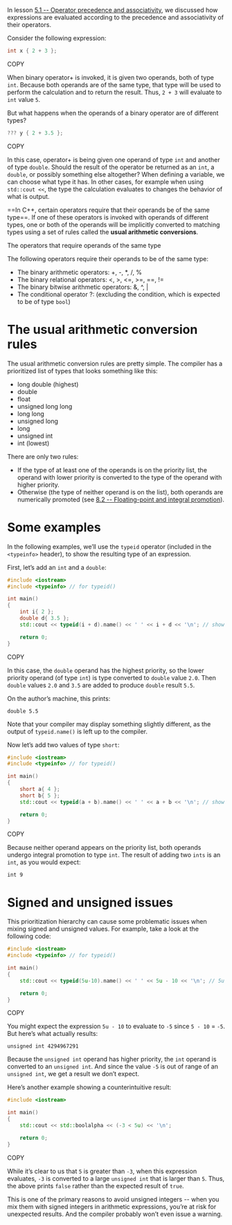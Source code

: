 In lesson [5.1 -- Operator precedence and associativity](https://www.learncpp.com/cpp-tutorial/operator-precedence-and-associativity/), we discussed how expressions are evaluated according to the precedence and associativity of their operators.

Consider the following expression:

```cpp
int x { 2 + 3 };
```

COPY

When binary operator+ is invoked, it is given two operands, both of type `int`. Because both operands are of the same type, that type will be used to perform the calculation and to return the result. Thus, `2 + 3` will evaluate to `int` value `5`.

But what happens when the operands of a binary operator are of different types?

```cpp
??? y { 2 + 3.5 };
```

COPY

In this case, operator+ is being given one operand of type `int` and another of type `double`. Should the result of the operator be returned as an `int`, a `double`, or possibly something else altogether? When defining a variable, we can choose what type it has. In other cases, for example when using `std::cout <<`, the type the calculation evaluates to changes the behavior of what is output.

==In C++, certain operators require that their operands be of the same type==. If one of these operators is invoked with operands of different types, one or both of the operands will be implicitly converted to matching types using a set of rules called the **usual arithmetic conversions**.

The operators that require operands of the same type

The following operators require their operands to be of the same type:

- The binary arithmetic operators: +, -, *, /, %
- The binary relational operators: <, >, <=, >=, ==, !=
- The binary bitwise arithmetic operators: &, ^, |
- The conditional operator ?: (excluding the condition, which is expected to be of type `bool`)

# The usual arithmetic conversion rules

The usual arithmetic conversion rules are pretty simple. The compiler has a prioritized list of types that looks something like this:

- long double (highest)
- double
- float
- unsigned long long
- long long
- unsigned long
- long
- unsigned int
- int (lowest)

There are only two rules:

- If the type of at least one of the operands is on the priority list, the operand with lower priority is converted to the type of the operand with higher priority.
- Otherwise (the type of neither operand is on the list), both operands are numerically promoted (see [8.2 -- Floating-point and integral promotion](https://www.learncpp.com/cpp-tutorial/floating-point-and-integral-promotion/)).

# Some examples

In the following examples, we’ll use the `typeid` operator (included in the `<typeinfo>` header), to show the resulting type of an expression.

First, let’s add an `int` and a `double`:

```cpp
#include <iostream>
#include <typeinfo> // for typeid()

int main()
{
    int i{ 2 };
    double d{ 3.5 };
    std::cout << typeid(i + d).name() << ' ' << i + d << '\n'; // show us the type of i + d

    return 0;
}
```

COPY

In this case, the `double` operand has the highest priority, so the lower priority operand (of type `int`) is type converted to `double` value `2.0`. Then `double` values `2.0` and `3.5` are added to produce `double` result `5.5`.

On the author’s machine, this prints:

```
double 5.5
```

Note that your compiler may display something slightly different, as the output of `typeid.name()` is left up to the compiler.

Now let’s add two values of type `short`:

```cpp
#include <iostream>
#include <typeinfo> // for typeid()

int main()
{
    short a{ 4 };
    short b{ 5 };
    std::cout << typeid(a + b).name() << ' ' << a + b << '\n'; // show us the type of a + b

    return 0;
}
```

COPY

Because neither operand appears on the priority list, both operands undergo integral promotion to type `int`. The result of adding two `ints` is an `int`, as you would expect:

```
int 9
```

# Signed and unsigned issues

This prioritization hierarchy can cause some problematic issues when mixing signed and unsigned values. For example, take a look at the following code:

```cpp
#include <iostream>
#include <typeinfo> // for typeid()

int main()
{
    std::cout << typeid(5u-10).name() << ' ' << 5u - 10 << '\n'; // 5u means treat 5 as an unsigned integer

    return 0;
}
```

COPY

You might expect the expression `5u - 10` to evaluate to `-5` since `5 - 10` = `-5`. But here’s what actually results:

```
unsigned int 4294967291
```

Because the `unsigned int` operand has higher priority, the `int` operand is converted to an `unsigned int`. And since the value `-5` is out of range of an `unsigned int`, we get a result we don’t expect.

Here’s another example showing a counterintuitive result:

```cpp
#include <iostream>

int main()
{
    std::cout << std::boolalpha << (-3 < 5u) << '\n';

    return 0;
}
```

COPY

While it’s clear to us that `5` is greater than `-3`, when this expression evaluates, `-3` is converted to a large `unsigned int` that is larger than `5`. Thus, the above prints `false` rather than the expected result of `true`.

This is one of the primary reasons to avoid unsigned integers -- when you mix them with signed integers in arithmetic expressions, you’re at risk for unexpected results. And the compiler probably won’t even issue a warning.